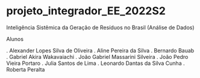 # projeto_integrador_EE_2022S2
 Inteligência Sistêmica da Geração de Resíduos no Brasil (Análise de Dados)
 
 Alunos
 
. Alexander Lopes Silva de Oliveira
. Aline Pereira da Silva
. Bernardo Bauab
. Gabriel Akira Wakavaiachi
. João Gabriel Massarini Silveira
. João Pedro Vieira Portaro
. Julia Santos de Lima 
. Leonardo Dantas da Silva Cunha
. Roberta Peralta

